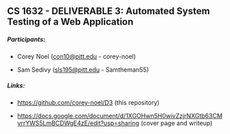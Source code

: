 ## CS 1632 - DELIVERABLE 3: Automated System Testing of a Web Application

##### Participants:

* Corey Noel (con10@pitt.edu - corey-noel)

* Sam Sedivy (sls195@pitt.edu - Samtheman55)

##### Links:

* https://github.com/corey-noel/D3 (this repository)

* https://docs.google.com/document/d/1XGOHwn5H0wivZzjrNXGtb63CMvrrYWS5LmBCDWgE4zE/edit?usp=sharing (cover page and writeup)
